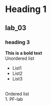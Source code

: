 # Heading 1
## lab_03
### heading 3
**This is a bold text**
<br/>
Unordered list
<br/>
- List1
- List2
- List3
<br/>
Ordered list
<br/>
  1. PF-lab
     
 


